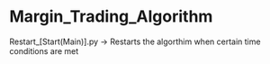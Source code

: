 # Margin_Trading_Algorithm

Restart_[Start(Main)].py -> Restarts the algorthim when certain time conditions are met